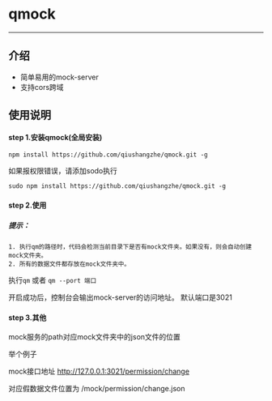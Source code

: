 # qmock

---

## 介绍
- 简单易用的mock-server
- 支持cors跨域

## 使用说明

#### step 1.安装qmock(全局安装)

```
npm install https://github.com/qiushangzhe/qmock.git -g
```

如果报权限错误，请添加sodo执行

```
sudo npm install https://github.com/qiushangzhe/qmock.git -g
```
#### step 2.使用

##### 提示：

    1. 执行qm的路径时，代码会检测当前目录下是否有mock文件夹。如果没有，则会自动创建mock文件夹。
    2. 所有的数据文件都存放在mock文件夹中。


执行``qm`` 或者 ``qm --port 端口``

开启成功后，控制台会输出mock-server的访问地址。
默认端口是3021

#### step 3.其他

mock服务的path对应mock文件夹中的json文件的位置

举个例子

mock接口地址
http://127.0.0.1:3021/permission/change

对应假数据文件位置为
/mock/permission/change.json
